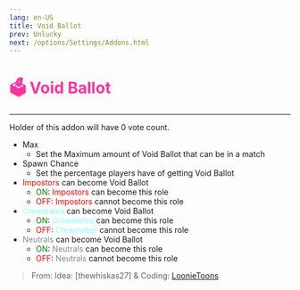 ```yaml
---
lang: en-US
title: Void Ballot
prev: Unlucky
next: /options/Settings/Addons.html
---
```


# <font color=#ff3399>🗳️ <b>Void Ballot</b></font> <Badge text="Harmful" type="tip" vertical="middle"/>
---

Holder of this addon will have 0 vote count.
* Max
  * Set the Maximum amount of Void Ballot that can be in a match
* Spawn Chance
  * Set the percentage players have of getting Void Ballot
* <font color=red>Impostors</font> can become Void Ballot
  * <font color=green>ON</font>: <font color=red>Impostors</font> can become this role
  * <font color=red>OFF</font>: <font color=red>Impostors</font> cannot become this role
* <font color=#8cffff>Crewmates</font> can become Void Ballot
  * <font color=green>ON</font>: <font color=#8cffff>Crewmates</font> can become this role
  * <font color=red>OFF</font>: <font color=#8cffff>Crewmates</font> cannot become this role
* <font color=#7f8c8d>Neutrals</font> can become Void Ballot
  * <font color=green>ON</font>: <font color=#7f8c8d>Neutrals</font> can become this role
  * <font color=red>OFF</font>: <font color=#7f8c8d>Neutrals</font> cannot become this role

> From: Idea: [thewhiskas27] & Coding: [LoonieToons](https://github.com/Loonie-Toons/)